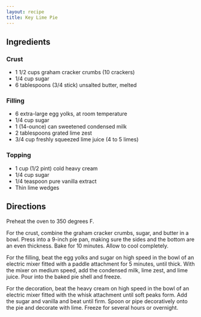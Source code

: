 ```yaml
---
layout: recipe
title: Key Lime Pie
---
```


## Ingredients


### Crust

* 1 1/2 cups graham cracker crumbs (10 crackers)
* 1/4 cup sugar
* 6 tablespoons (3/4 stick) unsalted butter, melted

### Filling

* 6 extra-large egg yolks, at room temperature
* 1/4 cup sugar
* 1 (14-ounce) can sweetened condensed milk
* 2 tablespoons grated lime zest
* 3/4 cup freshly squeezed lime juice (4 to 5 limes)

### Topping

* 1 cup (1/2 pint) cold heavy cream
* 1/4 cup sugar
* 1/4 teaspoon pure vanilla extract
* Thin lime wedges

## Directions

Preheat the oven to 350 degrees F.

For the crust, combine the graham cracker crumbs, sugar, and butter in a
bowl. Press into a 9-inch pie pan, making sure the sides and the bottom
are an even thickness. Bake for 10 minutes. Allow to cool completely.

For the filling, beat the egg yolks and sugar on high speed in the bowl
of an electric mixer fitted with a paddle attachment for 5 minutes,
until thick. With the mixer on medium speed, add the condensed milk,
lime zest, and lime juice. Pour into the baked pie shell and freeze.

For the decoration, beat the heavy cream on high speed in the bowl of an
electric mixer fitted with the whisk attachment until soft peaks form.
Add the sugar and vanilla and beat until firm. Spoon or pipe
decoratively onto the pie and decorate with lime. Freeze for several
hours or overnight.
